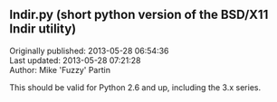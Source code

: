 ## lndir.py (short python version of the BSD/X11 lndir utility)  
Originally published: 2013-05-28 06:54:36  
Last updated: 2013-05-28 07:21:28  
Author: Mike 'Fuzzy' Partin  
  
This should be valid for Python 2.6 and up, including the 3.x series.